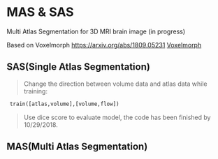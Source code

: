 # MAS & SAS
Multi Atlas Segmentation for 3D MRI brain image (in progress)

Based on Voxelmorph https://arxiv.org/abs/1809.05231
[Voxelmorph](https://arxiv.org/abs/1809.05231"")
## SAS(Single Atlas Segmentation)
> Change the direction between volume data and atlas data while training: 
```python 
 train([atlas,volume],[volume,flow])
```
> Use dice score to evaluate model, the code has been finished by 10/29/2018.
## MAS(Multi Atlas Segmentation)
